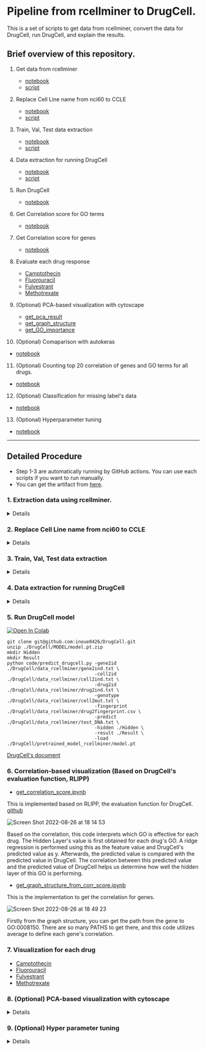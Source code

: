 # Pipeline from rcellminer to DrugCell.

This is a set of scripts to get data from rcellminer, convert the data for DrugCell, run DrugCell, and explain the results.

## Brief overview of this repository.

1. Get data from rcellminer
   - [notebook](https://github.com/cannin/graph_neural_network_drug_response/blob/main/notebook/data%20extraction%20from%20rcellminer.ipynb)
   - [script](https://github.com/cannin/graph_neural_network_drug_response/blob/main/code/data_extraction.r)
2. Replace Cell Line name from nci60 to CCLE
   - [notebook](https://github.com/cannin/graph_neural_network_drug_response/blob/main/notebook/nci60%20to%20ccle.ipynb)
   - [script](https://github.com/cannin/graph_neural_network_drug_response/blob/main/code/nci60_to_ccle.py)
3. Train, Val, Test data extraction
   - [notebook](https://github.com/cannin/graph_neural_network_drug_response/blob/main/notebook/get_data_with_class_label.ipynb)
   - [script](https://github.com/cannin/graph_neural_network_drug_response/blob/main/code/get_data_with_class_label.py)
4. Data extraction for running DrugCell
   - [notebook](https://github.com/cannin/graph_neural_network_drug_response/blob/main/notebook/get_data_for_training.ipynb)
   - [script](https://github.com/cannin/graph_neural_network_drug_response/blob/main/code/get_data_for_training.py)
5. Run DrugCell
   - [notebook](https://github.com/cannin/graph_neural_network_drug_response/blob/main/notebook/Run_DrugCell_Model_for_CellMinerCDB_Data.ipynb)
6. Get Correlation score for GO terms
   - [notebook](https://github.com/cannin/graph_neural_network_drug_response/blob/main/notebook/get_correlation_score.ipynb)
7. Get Correlation score for genes
   - [notebook](https://github.com/cannin/graph_neural_network_drug_response/blob/main/notebook/get_graph_structure_from_corr_score.ipynb)
8. Evaluate each drug response
   - [Camptothecin](https://github.com/cannin/graph_neural_network_drug_response/blob/main/notebook/%5BCamptothecin%5D%20Visualization%20of%20correlation%20for%20drug%20and%20GO%20terms.ipynb)
   - [Fluorouracil](https://github.com/cannin/graph_neural_network_drug_response/blob/main/notebook/%5BFluorouracil%5D%20Visualization%20of%20correlation%20for%20drug%20and%20GO%20terms.ipynb)
   - [Fulvestrant](https://github.com/cannin/graph_neural_network_drug_response/blob/main/notebook/%5BFulvestrant%5D%20Visualization%20of%20correlation%20for%20drug%20and%20GO%20terms.ipynb)
   - [Methotrexate](https://github.com/cannin/graph_neural_network_drug_response/blob/main/notebook/%5BMethotrexate%5D%20Visualization%20of%20correlation%20for%20drug%20and%20GO%20terms.ipynb)
   
9. (Optional) PCA-based visualization with cytoscape
   - [get_pca_result](https://github.com/cannin/graph_neural_network_drug_response/blob/main/notebook/get_pca_result.ipynb)
   - [get_graph_structure](https://github.com/cannin/graph_neural_network_drug_response/blob/main/notebook/get_graph_structure.ipynb)
   - [get_GO_importance](https://github.com/cannin/graph_neural_network_drug_response/blob/main/notebook/get_GO_importance.ipynb)
   
10. (Optional) Comaparison with autokeras
   - [notebook](https://github.com/cannin/graph_neural_network_drug_response/blob/main/notebook/get_autokeras.ipynb)
   
11. (Optional) Counting top 20 correlation of genes and GO terms for all drugs.
   - [notebook](https://github.com/cannin/graph_neural_network_drug_response/blob/main/notebook/Counting%20top20%20correlation%20GO%20terms%20and%20genes.ipynb) 
   
12. (Optional) Classification for missing label's data
   - [notebook](https://github.com/cannin/graph_neural_network_drug_response/blob/main/notebook/Classification%20for%20missing%20labels'%20data.ipynb)

13. (Optional) Hyperparameter tuning
   - [notebook](https://github.com/cannin/graph_neural_network_drug_response/blob/main/notebook/Hyperparameter_Tuning.ipynb)

---

## Detailed Procedure

* Step 1-3 are automatically running by GitHub actions. You can use each scripts if you want to run manually.
* You can get the artifact from [here](https://github.com/cannin/graph_neural_network_drug_response/actions/workflows/data_extraction.yml).

### 1. Extraction data using rcellminer.

<details>

```console
Rscript code/data_extraction.r
```

This is the script to get
- relationships between PubChemID and Cell Line
- PubChemID
- drug response between Cell Lines and Drug

You can modify here to get any data what you want.

```R
nci60Act <- exprs(getAct(drugData))
```
</details>


### 2. Replace Cell Line name from nci60 to CCLE

<details>

```console
python nci60_to_ccle.py ../data/nci60Act.csv
```

This is a script that replaces the nci60 Cell Line name with the CCLE one.

</details>

### 3. Train, Val, Test data extraction

<details>

```console
 python code/get_data_with_class_label.py
 python code/get_data_for_training.py
```

</details>

### 4. Data extraction for running DrugCell

<details>

```
python code/get_data_for_training.py
```

</details>

### 5. Run DrugCell model

[![Open In Colab](https://colab.research.google.com/assets/colab-badge.svg)](https://colab.research.google.com/github/cannin/graph_neural_network_drug_response/blob/main/notebook/Run_DrugCell_Model_for_CellMinerCDB_Data.ipynb)

```console
git clone git@github.com:inoue0426/DrugCell.git
unzip ./DrugCell/MODEL/model.pt.zip
mkdir Hidden
mkdir Result
python code/predict_drugcell.py -gene2id ./DrugCell/data_rcellminer/gene2ind.txt \
                                -cell2id ./DrugCell/data_rcellminer/cell2ind.txt \
                                -drug2id ./DrugCell/data_rcellminer/drug2ind.txt \
                                -genotype ./DrugCell/data_rcellminer/cell2mut.txt \
                                -fingerprint ./DrugCell/data_rcellminer/drug2fingerprint.csv \
                                -predict ./DrugCell/data_rcellminer/test_DNA.txt \
                                -hidden ./Hidden \
                                -result ./Result \
                                -load ./DrugCell/pretrained_model_rcellminer/model.pt
```

[DrugCell's document](https://github.com/inoue0426/DrugCell#drugcell-release-v10)

### 6. Correlation-based visualization (Based on DrugCell's evaluation function, RLIPP)

- [get_correlation_score.ipynb](https://github.com/cannin/graph_neural_network_drug_response/blob/main/notebook/get_correlation_score.ipynb)

This is implemented based on RLIPP, the evaluation function for DrugCell. [github](https://github.com/aksinghal5590/rlipp)

![Screen Shot 2022-08-26 at 18 14 53](https://user-images.githubusercontent.com/8393063/187001938-57e90c6d-f25f-43b7-afc7-b3e52e283132.png)

Based on the correlation, this code interprets which GO is effective for each drug. The Hidden Layer's value is first obtained for each drug's GO. A ridge regression is performed using this as the feature value and DrugCell's predicted value as y. Afterwards, the predicted value is compared with the predicted value in DrugCell. The correlation between this predicted value and the predicted value of DrugCell helps us determine how well the hidden layer of this GO is performing.

- [get_graph_structure_from_corr_score.ipynb](https://github.com/cannin/graph_neural_network_drug_response/blob/main/notebook/get_graph_structure_from_corr_score.ipynb)

This is the implementation to get the correlation for genes.

![Screen Shot 2022-08-26 at 18 49 23](https://user-images.githubusercontent.com/8393063/187004837-16bd59ab-359d-4cb3-bfaf-e6d133cda365.png)

Firstly from the graph structure, you can get the path from the gene to GO:0008150.
There are so many PATHS to get there, and this code utilizes average to define each gene's correlation.

### 7. Visualization for each drug

 - [Camptothecin](https://github.com/cannin/graph_neural_network_drug_response/blob/main/notebook/%5BCamptothecin%5D%20Visualization%20of%20correlation%20for%20drug%20and%20GO%20terms.ipynb)
 - [Fluorouracil](https://github.com/cannin/graph_neural_network_drug_response/blob/main/notebook/%5BFluorouracil%5D%20Visualization%20of%20correlation%20for%20drug%20and%20GO%20terms.ipynb)
 - [Fulvestrant](https://github.com/cannin/graph_neural_network_drug_response/blob/main/notebook/%5BFulvestrant%5D%20Visualization%20of%20correlation%20for%20drug%20and%20GO%20terms.ipynb)
 - [Methotrexate](https://github.com/cannin/graph_neural_network_drug_response/blob/main/notebook/%5BMethotrexate%5D%20Visualization%20of%20correlation%20for%20drug%20and%20GO%20terms.ipynb)

  ### 8. (Optional) PCA-based visualization with cytoscape

  <details>

- [get_pca_result.ipynb](https://github.com/cannin/graph_neural_network_drug_response/blob/main/notebook/get_pca_result.ipynb)
- [get_graph_structure.ipynb](https://github.com/cannin/graph_neural_network_drug_response/blob/main/notebook/get_graph_structure.ipynb)
- [get_GO_importance.ipynb](https://github.com/cannin/graph_neural_network_drug_response/blob/main/notebook/get_GO_importance.ipynb)

```console
<!-- get PCA result -->
python code/get_pca_result.py  DrugCell/data/rcellminer_test.txt /PATH/To/Hidden/
<!-- get graph structure -->
python code/get_graph_structure.py SAMPLE_INDEX /PATH/To/Hidden/ DrugCell/data/drugcell_ont.txt
<!-- get GO importance using PCA -->
python code/get_GO_importance.py /PATH/To/Hidden/ ./DrugCell/data/test_rcell_over50_not_equal.txt ./DrugCell/data/SMILES_from_PubchemID.txt PUBCHEM_ID
```

This is the script to get visualizatian and graph structure.
This requires these files:
- from DrugCell repository
  - DrugCell/data/drugcell_ont.txt : ontology relationships data
- from this repository
  - ../data/rcellminer_test.txt : test data
- from DrugCell prediction output
  - /PATH/To/Hidden/ : directory for final hidden layers' weights
- from user's focus
  - SAMPLE_INDEX : this is the indexes to samples in test data which user focus on. (Ex. "100,200")

When you run the get_pca_result.py, this concatenates all GO:XXXXXX.hidden for each sample and then runs PCA.
So if you run it, you can get a figure as below. Coloring is based on drug response.


![pca_result](https://user-images.githubusercontent.com/8393063/182660161-41039436-131a-4a94-bd3f-ac48381f4278.png)


When you run the get_graph_structure.py, you can get graph.csv and weight.csv.
This requires sample indexes like "100,200,300". This means that from the test data, this code picks up sample indexes 100, 200, and 300 and then calculates the weight of each sample.
Concretely, we first construct a graph structure based on Gene Ontology. The data contains GO and gene information and is saved as graph.csv.
Next, this obtains weights for each sample from the hidden layer. For example, for three samples of 100, 200, and 300, we obtain weights for 2068 nodes (GOs).
Here, since the weights of the genes are not included in the hidden layer, we need to calculate them somehow. To do this, this code first enumerates all the ways to GO:0008150 from each gene. Then add up all the weights of each Gene Ontology we pass when going to GO:0008150, which we defined as the weight for each gene.

The following is a visualization using Cytoscape.

![Screen Shot 2022-07-24 at 12 56 20](https://user-images.githubusercontent.com/8393063/182660299-e9c755f1-31c7-4b91-a38e-8a853f7ef712.png)

When you run get_GO_importance, you can get importance_for_pos_DRUG_INDEX.csv and importance_for_neg_DRUG_INDEX.csv table.
In addition this return below figures, first two pics are figure of top 10 PC1 score GO and bottom10 for positive drug responce score's Cell Line and others are for negative drug responce score's Cell Line.

This script's first step is applying PCA to all Hidden Layer values with n_compounds = 1. There are 2000 GOs and 100,000 samples, so a matrix of 100,000*2000 is generated.

Next step is determining which cell line contains the drug based on the Pubchem ID. Since this data has a Drug Response value, it is divided into Positive and Negative data, depending on whether it is greater or equal to 0.

The PCA values for each GO are then averaged for Positives and Negatives. The Top10 and Bottom10 are sorted and saved for each Positive and Negative.

![image](https://user-images.githubusercontent.com/8393063/183324468-1b1f5150-a402-4922-8b30-d5c04b1e3c5a.png)

![image](https://user-images.githubusercontent.com/8393063/183324471-a8a52391-f109-4caf-8f34-0600a0527e21.png)

![image](https://user-images.githubusercontent.com/8393063/183324479-ce51ecb9-d18f-4f4a-a79b-3ff918901fdb.png)

![image](https://user-images.githubusercontent.com/8393063/183324491-7d6cfb16-124f-4081-8e0c-0955b97db8e4.png)

 </details>

### 9. (Optional) Hyper parameter tuning

<details>

[notebook](https://github.com/cannin/graph_neural_network_drug_response/blob/main/notebook/Hyperparameter_Tuning.ipynb)

```console
python ../DrugCell/code/hyperparameter_tuning.py
```

This does not require anything but you can set any parameter like -test ../data/rcellminer_test.txt.
This will return a CSV file that summarizes loss and parameters.
From this result, you can decide on hyperparameters.

</details>
